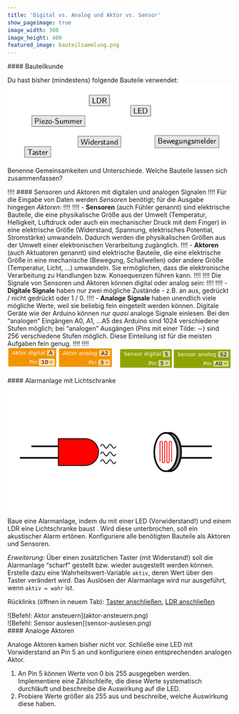 ```yaml
---
title: 'Digital vs. Analog und Aktor vs. Sensor'
show_pageimage: true
image_width: 300
image_height: 400
featured_image: bauteilsammlung.png
---
```


<div markdown="1" class="aufgabe">
#### Bauteilkunde

Du hast bisher (mindestens) folgende Bauteile verwendet:
![Bauteilsammlung](bauteilsammlung.png)
Benenne Gemeinsamkeiten und Unterschiede. Welche Bauteile lassen sich zusammenfassen?
</div>

!!!! #### Sensoren und Aktoren mit digitalen und analogen Signalen
!!!! Für die Eingabe von Daten werden *Sensoren* benötigt; für die Ausgabe hingegen *Aktoren*:
!!!! 
!!!! -   **Sensoren** (auch Fühler genannt) sind elektrische Bauteile, die eine physikalische Größe aus der Umwelt (Temperatur, Helligkeit, Luftdruck oder auch ein mechanischer Druck mit dem Finger) in eine elektrische Größe (Widerstand, Spannung, elektrisches Potential, Stromstärke) umwandeln. Dadurch werden die physikalischen Größen aus der Umwelt einer elektronischen Verarbeitung zugänglich.
!!!! -   **Aktoren** (auch Aktuatoren genannt) sind elektrische Bauteile, die eine elektrische Größe in eine mechanische (Bewegung, Schallwellen) oder andere Größe (Temperatur, Licht, …) umwandeln. Sie ermöglichen, dass die elektronische Verarbeitung zu Handlungen bzw. Konsequenzen führen kann.
!!!! 
!!!! Die Signale von Sensoren und Aktoren können digital oder analog sein:
!!!! 
!!!! -   **Digitale Signale** haben nur zwei mögliche Zustände - z.B. an aus, gedrückt / nicht gedrückt oder 1 / 0.
!!!! -   **Analoge Signale** haben unendlich viele mögliche Werte, weil sie beliebig fein eingeteilt werden können. Digitale Geräte wie der Arduino können nur *quasi* analoge Signale einlesen. Bei den “analogen” Eingängen A0, A1, …A5 des Arduino sind 1024 verschiedene Stufen möglich; bei “analogen” Ausgängen (Pins mit einer Tilde: $\sim$) sind 256 verschiedene Stufen möglich. Diese Einteilung ist für die meisten Aufgaben fein genug.
!!!! 
!!!! ![Digitale und analoge Aktoren und Sensoren in Nepo.](sensoren-und-aktoren.png?classes=caption "Digitale und analoge Aktoren und Sensoren in Nepo.")

<div markdown="1" class="projekt">
#### Alarmanlage mit Lichtschranke

![Lichtschranke mit LED und LDR.](lichtschranke.png?resize=250&classes=caption,figure-right "Lichtschranke mit LED und LDR.")
Baue eine Alarmanlage, indem du mit einer LED (Vorwiderstand!) und einem LDR eine Lichtschranke baust . Wird diese unterbrochen, soll ein akustischer Alarm ertönen. Konfiguriere alle benötigten Bauteile als Aktoren und Sensoren.

*Erweiterung:* Über einen zusätzlichen Taster (mit Widerstand!) soll die Alarmanlage “scharf” gestellt bzw. wieder ausgestellt werden können. Erstelle dazu eine Wahrheitswert-Variable `aktiv`, deren Wert über den Taster verändert wird. Das Auslösen der Alarmanlage wird nur ausgeführt, wenn `aktiv = wahr` ist.

Rücklinks (öffnen in neuem Tab): <a href="https://mintorials.de/de/arduinoskript/algorithmische-grundlagen/bausteine-von-algorithmen/einfache-entscheidungen-programmieren#taster" target="_blank">Taster anschließen</a>, <a href="https://mintorials.de/de/arduinoskript/algorithmische-grundlagen/bausteine-von-algorithmen/der-serielle-monitor" target="_blank">LDR anschließen</a>
<div class="flex-box">
<div markdown="1">![Befehl: Aktor ansteuern](aktor-ansteuern.png)</div>
<div markdown="1">![Befehl: Sensor auslesen](sensor-auslesen.png)</div>
</div>
</div>

<div markdown="1" class="aufgabe">
#### Analoge Aktoren

Analoge Aktoren kamen bisher nicht vor. Schließe eine LED mit Vorwiderstand an Pin 5 an und konfiguriere einen entsprechenden analogen Aktor.

1.  An Pin 5 können Werte von 0 bis 255 ausgegeben werden. Implementiere eine Zählschleife, die diese Werte systematisch durchläuft und beschreibe die Auswirkung auf die LED.
2.  Probiere Werte größer als 255 aus und beschreibe, welche Auswirkung diese haben.
</div>
